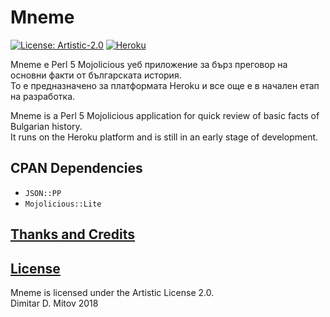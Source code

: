 # Mneme

[![License: Artistic-2.0](https://img.shields.io/badge/License-Artistic%202.0-0298c3.svg)](./LICENSE.md)
[![Heroku](https://heroku-badge.herokuapp.com/?app=mneme)](https://mneme.herokuapp.com/)

Mneme е Perl 5 Mojolicious уеб приложение за бърз преговор на основни факти от българската история.  
То е предназначено за платформата Heroku и все още е в начален етап на разработка.  

Mneme is a Perl 5 Mojolicious application for quick review of basic facts of Bulgarian history.  
It runs on the Heroku platform and is still in an early stage of development.  

## CPAN Dependencies

* ``JSON::PP``  
* ``Mojolicious::Lite``  

## [Thanks and Credits](./CREDITS.md)

## [License](./LICENSE.md)

Mneme is licensed under the Artistic License 2.0.  
Dimitar D. Mitov 2018  
